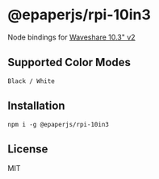 # @epaperjs/rpi-10in3

Node bindings for [Waveshare 10.3" v2](https://www.waveshare.com/10.3inch-e-Paper.htm)

## Supported Color Modes

`Black / White`

## Installation

```
npm i -g @epaperjs/rpi-10in3
```

## License

MIT

